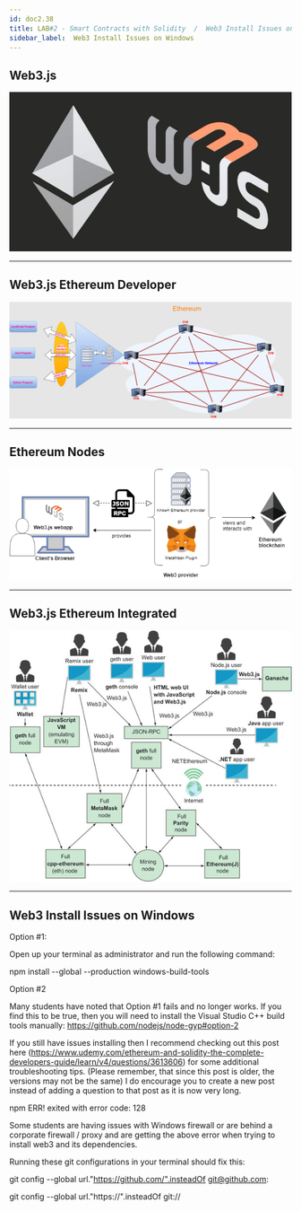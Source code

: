 ```yaml
---
id: doc2.38
title: LAB#2 - Smart Contracts with Solidity  /  Web3 Install Issues on Windows
sidebar_label:  Web3 Install Issues on Windows
---
```


##  Web3.js


![alt text](.\assets\Imagem38_1.jpg)

---

## Web3.js Ethereum Developer

![alt text](.\assets\Imagem38_1.png)


---

## Ethereum Nodes

![alt text](.\assets\Imagem38_2.png)




---

## Web3.js Ethereum Integrated

![alt text](.\assets\Imagem38_2.jpg)


---

##  Web3 Install Issues on Windows

Option #1:

Open up your terminal as administrator and run the following command:

npm install --global --production windows-build-tools 



Option #2

Many students have noted that Option #1 fails and no longer works. If you find this to be true, then you will need to install the Visual Studio C++ build tools manually: https://github.com/nodejs/node-gyp#option-2



If you still have issues installing then I recommend checking out this post here (https://www.udemy.com/ethereum-and-solidity-the-complete-developers-guide/learn/v4/questions/3613606) for some additional troubleshooting tips. (Please remember, that since this post is older, the versions may not be the same) I do encourage you to create a new post instead of adding a question to that post as it is now very long.



npm ERR! exited with error code: 128

Some students are having issues with Windows firewall or are behind a corporate firewall / proxy and are getting the above error when trying to install web3 and its dependencies.

Running these git configurations in your terminal should fix this:

git config --global url."https://github.com/".insteadOf git@github.com:

git config --global url."https://".insteadOf git://




